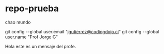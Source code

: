 # repo-prueba

chao mundo



git config --global user.email "jgutierrez@codingdojo.cl"
git config --global user.name "Prof Jorge G"

Hola este es un mensaje del profe.